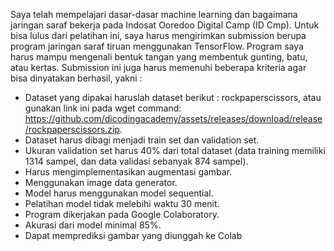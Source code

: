 Saya telah mempelajari dasar-dasar machine learning dan bagaimana jaringan saraf bekerja pada Indosat Ooredoo Digital Camp (ID Cmp). Untuk bisa lulus dari pelatihan ini, saya harus mengirimkan submission berupa program jaringan saraf tiruan menggunakan TensorFlow. Program saya harus mampu mengenali bentuk tangan yang membentuk gunting, batu, atau kertas.
Submission ini juga harus memenuhi beberapa kriteria agar bisa dinyatakan berhasil, yakni :
- Dataset yang dipakai haruslah dataset berikut : rockpaperscissors, atau gunakan link ini pada wget command: https://github.com/dicodingacademy/assets/releases/download/release/rockpaperscissors.zip.
- Dataset harus dibagi menjadi train set dan validation set.
- Ukuran validation set harus 40% dari total dataset (data training memiliki 1314 sampel, dan data validasi sebanyak 874 sampel).
- Harus mengimplementasikan augmentasi gambar.
- Menggunakan image data generator.
- Model harus menggunakan model sequential.
- Pelatihan model tidak melebihi waktu 30 menit.
- Program dikerjakan pada Google Colaboratory.
- Akurasi dari model minimal 85%.
- Dapat memprediksi gambar yang diunggah ke Colab 
